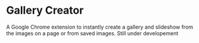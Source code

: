 # Gallery Creator

A Google Chrome extension to instantly create a gallery and slideshow from the images on a page or from saved images. Still under developement
